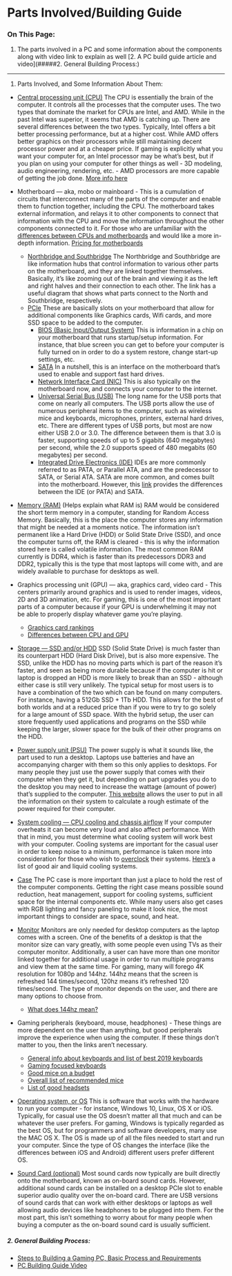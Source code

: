# Parts Involved/Building Guide

### On This Page:
1. The parts involved in a PC and some information about the components along with video link to explain as well
[2. A PC build guide article and video](#####2. General Building Process:)

---

1. Parts Involved, and Some Information About Them:
- [Central processing unit (CPU)](https://www.trustedreviews.com/news/what-is-a-cpu-2950255) The CPU is essentially the brain of the computer. It controls all the processes that the computer uses. The two types that dominate the market for CPUs are Intel, and AMD. While in the past Intel was superior, it seems that AMD is catching up. There are several differences between the two types. Typically, Intel offers a bit better processing performance, but at a higher cost. While AMD offers better graphics on their processors while still maintaining decent processor power and at a cheaper price. If gaming is explicitly what you want your computer for, an Intel processor may be what’s best, but if you plan on using your computer for other things as well - 3D modeling, audio engineering, rendering, etc. - AMD processors are more capable of getting the job done. [More info here](https://www.digitaltrends.com/computing/amd-vs-intel/)

- Motherboard — aka, mobo or mainboard - This is a cumulation of circuits that interconnect many of the parts of the computer and enable them to function together, including the CPU. The motherboard takes external information, and relays it to other components to connect that information with the CPU and move the information throughout the other components connected to it. For those who are unfamiliar with the [differences between CPUs and motherboards](https://www.techwalla.com/articles/difference-between-the-cpu-motherboard) and would like a more in-depth information. [Pricing for motherboards](https://www.tomshardware.com/reviews/motherboard-buying-guide,5682.html)
  - [Northbridge and Southbridge](https://asmed.com/comptia-a-southbridge-and-northbridge/) The Northbridge and Southbridge are like information hubs that control information to various other parts on the motherboard, and they are linked together themselves. Basically, it’s like zooming out of the brain and viewing it as the left and right halves and their connection to each other. The link has a useful diagram that shows what parts connect to the North and Southbridge, respectively.
  - [PCIe](https://www.tomshardware.com/reviews/pcie-definition,5754.html) These are basically slots on your motherboard that allow for additional components like Graphics cards, Wifi cards, and more SSD space to be added to the computer.
	- [BIOS (Basic Input/Output System)](https://www.howtogeek.com/179789/htg-explains-what-is-bios-and-when-should-i-use-it/) This is information in a chip on your motherboard that runs startup/setup information. For instance, that blue screen you can get to before your computer is fully turned on in order to do a system restore, change start-up settings, etc.
	- [SATA](https://techterms.com/definition/sata) In a nutshell, this is an interface on the motherboard that’s used to enable and support fast hard drives.
	- [Network Interface Card (NIC)](https://www.computerhope.com/jargon/n/nic.htm) This is also typically on the motherboard now, and connects your computer to the internet.
	- [Universal Serial Bus (USB)](https://www.computerhope.com/jargon/u/usb.htm) The long name for the USB ports that come on nearly all computers. The USB ports allow the use of numerous peripheral items to the computer, such as wireless mice and keyboards, microphones, printers, external hard drives, etc. There are different types of USB ports, but most are now either USB 2.0 or 3.0. The difference between them is that 3.0 is faster, supporting speeds of up to 5 gigabits (640 megabytes) per second, while the 2.0 supports speed of 480 megabits (60 megabytes) per second.
	- [Integrated Drive Electronics (IDE)](https://www.computerhope.com/jargon/i/ide.htm) IDEs are more commonly referred to as PATA, or Parallel ATA, and are the predecessor to SATA, or Serial ATA. SATA are more common, and comes built into the motherboard. However, this [link](https://www.diffen.com/difference/IDE_vs_SATA) provides the differences between the IDE (or PATA) and SATA.
  
- [Memory (RAM)](https://www.digitaltrends.com/computing/what-is-ram/) (Helps explain what RAM is) RAM would be considered the short term memory in a computer, standing for Random Access Memory. Basically, this is the place the computer stores any information that might be needed at a moments notice. The information isn’t permanent like a Hard Drive (HDD) or Solid State Drive (SSD), and once the computer turns off, the RAM is cleared - this is why the information stored here is called volatile information. The most common RAM currently is DDR4, which is faster than its predecessors DDR3 and DDR2, typically this is the type that most laptops will come with, and are widely available to purchase for desktops as well.

- Graphics processing unit (GPU) — aka, graphics card, video card - This centers primarily around graphics and is used to render images, videos, 2D and 3D animation, etc. For gaming, this is one of the most important parts of a computer because if your GPU is underwhelming it may not be able to properly display whatever game you’re playing.
  - [Graphics card rankings](https://www.tomshardware.com/reviews/gpu-hierarchy,4388.html)
  - [Differences between CPU and GPU](https://blogs.nvidia.com/blog/2009/12/16/whats-the-difference-between-a-cpu-and-a-gpu/)
  
- [Storage — SSD and/or HDD](https://www.windowscentral.com/ssd-vs-hdd-which-should-i-have-my-pc) SSD (Solid State Drive) is much faster than its counterpart HDD (Hard Disk Drive), but is also more expensive. The SSD, unlike the HDD has no moving parts which is part of the reason it’s faster, and seen as being more durable because if the computer is hit or laptop is dropped an HDD is more likely to break than an SSD - although either case is still very unlikely. The typical setup for most users is to have a combination of the two which can be found on many computers. For instance, having a 512Gb SSD + 1Tb HDD. This allows for the best of both worlds and at a reduced price than if you were to try to go solely for a large amount of SSD space. With the hybrid setup, the user can store frequently used applications and programs on the SSD while keeping the larger, slower space for the bulk of their other programs on the HDD.

- [Power supply unit (PSU)](https://www.pcworld.com/article/2025425/how-to-pick-the-best-pc-power-supply.html) The power supply is what it sounds like, the part used to run a desktop. Laptops use batteries and have an accompanying charger with them so this only applies to desktops. For many people they just use the power supply that comes with their computer when they get it, but depending on part upgrades you do to the desktop you may need to increase the wattage (amount of power) that’s supplied to the computer. [This website](https://outervision.com/power-supply-calculator) allows the user to put in all the information on their system to calculate a rough estimate of the power required for their computer.

- [System cooling — CPU cooling and chassis airflow](https://www.tomshardware.com/reviews/cooling-buying-guide,6105.html) If your computer overheats it can become very loud and also affect performance. With that in mind, you must determine what cooling system will work best with your computer. Cooling systems are important for the casual user in order to keep noise to a minimum, performance is taken more into consideration for those who wish to [overclock](https://www.pcworld.com/article/198882/overclocking_for_newbies.html) their systems. [Here’s](https://www.tomshardware.com/reviews/best-cpu-coolers,4181.html) a list of good air and liquid cooling systems.

- [Case](https://www.pcworld.com/article/3226748/how-to-buy-pc-case.html) The PC case is more important than just a place to hold the rest of the computer components. Getting the right case means possible sound reduction, heat management, support for cooling systems, sufficient space for the internal components etc. While many users also get cases with RGB lighting and fancy paneling to make it look nice, the most important things to consider are space, sound, and heat.

- [Monitor](https://www.tomshardware.com/reviews/monitor-buying-guide,5699.html) Monitors are only needed for desktop computers as the laptop comes with a screen. One of the benefits of a desktop is that the monitor size can vary greatly, with some people even using TVs as their computer monitor. Additionally, a user can have more than one monitor linked together for additional usage in order to run multiple programs and view them at the same time. For gaming, many will forego 4K resolution for 1080p and 144hz. 144hz means that the screen is refreshed 144 times/second, 120hz means it’s refreshed 120 times/second. The type of monitor depends on the user, and there are many options to choose from.
  - [What does 144hz mean?](https://www.displayninja.com/what-does-144hz-mean/)

- Gaming peripherals (keyboard, mouse, headphones) - These things are more dependent on the user than anything, but good peripherals improve the experience when using the computer. If these things don’t matter to you, then the links aren’t necessary.
  - [General info about keyboards and list of best 2019 keyboards](https://www.techradar.com/news/computing-components/peripherals/what-keyboard-10-best-keyboards-compared-1028011)
  - [Gaming focused keyboards](https://www.techradar.com/news/gaming/10-best-gaming-keyboards-1295703)
  - [Good mice on a budget](https://www.forbes.com/sites/erikkain/2019/08/13/the-best-gaming-mice-for-2019/#3634f52d3ee4)
  - [Overall list of recommended mice](https://www.techradar.com/news/computing-components/peripherals/what-mouse-10-best-mice-compared-1027809)
  - [List of good headsets](https://www.gamesradar.com/best-pc-headset-for-gaming/)

- [Operating system, or OS](https://techterms.com/definition/operating_system) This is software that works with the hardware to run your computer - for instance, Windows 10, Linux, OS X or iOS. Typically, for casual use the OS doesn’t matter all that much and can be whatever the user prefers. For gaming, Windows is typically regarded as the best OS, but for programmers and software developers, many use the MAC OS X. The OS is made up of all the files needed to start and run your computer. Since the type of OS changes the interface (like the differences between iOS and Android) different users prefer different OS.

- [Sound Card (optional)](https://www.lifewire.com/what-is-a-sound-card-2618160) Most sound cards now typically are built directly onto the motherboard, known as on-board sound cards. However, additional sound cards can be installed on a desktop PCIe slot to enable superior audio quality over the on-board card. There are USB versions of sound cards that can work with either desktops or laptops as well allowing audio devices like headphones to be plugged into them. For the most part, this isn’t something to worry about for many people when buying a computer as the on-board sound card is usually sufficient.

##### 2. General Building Process:
  - [Steps to Building a Gaming PC, Basic Process and Requirements](https://www.intel.com/content/www/us/en/gaming/resources/how-to-build-a-gaming-pc.html)
  - [PC Building Guide Video](https://www.youtube.com/watch?v=OZaFqY8UF6I&feature=youtu.be)

